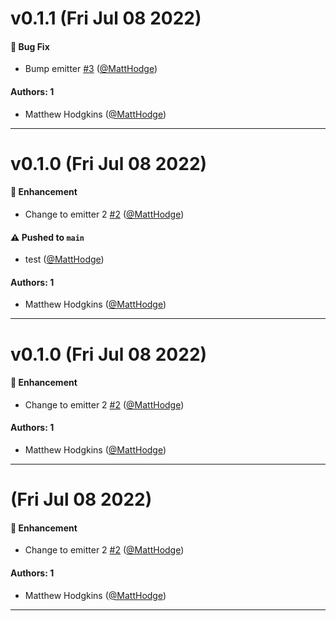 # v0.1.1 (Fri Jul 08 2022)

#### 🐛 Bug Fix

- Bump emitter [#3](https://github.com/MattHodge/test-monorepo-auto/pull/3) ([@MattHodge](https://github.com/MattHodge))

#### Authors: 1

- Matthew Hodgkins ([@MattHodge](https://github.com/MattHodge))

---

# v0.1.0 (Fri Jul 08 2022)

#### 🚀 Enhancement

- Change to emitter 2 [#2](https://github.com/MattHodge/test-monorepo-auto/pull/2) ([@MattHodge](https://github.com/MattHodge))

#### ⚠️ Pushed to `main`

- test ([@MattHodge](https://github.com/MattHodge))

#### Authors: 1

- Matthew Hodgkins ([@MattHodge](https://github.com/MattHodge))

---

# v0.1.0 (Fri Jul 08 2022)

#### 🚀 Enhancement

- Change to emitter 2 [#2](https://github.com/MattHodge/test-monorepo-auto/pull/2) ([@MattHodge](https://github.com/MattHodge))

#### Authors: 1

- Matthew Hodgkins ([@MattHodge](https://github.com/MattHodge))

---

# (Fri Jul 08 2022)

#### 🚀 Enhancement

- Change to emitter 2 [#2](https://github.com/MattHodge/test-monorepo-auto/pull/2) ([@MattHodge](https://github.com/MattHodge))

#### Authors: 1

- Matthew Hodgkins ([@MattHodge](https://github.com/MattHodge))

---

